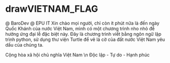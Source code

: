 # drawVIETNAM_FLAG
@ BaroDev
@ EPU IT
Xin chào mọi người, chỉ còn ít phút nữa là đến ngày Quốc Khánh của nước Việt Nam, mình có một chương trình nho nhỏ để hưởng ứng đại lễ đặc biệt này. 
Đây là chương trình viết bằng ngôn ngữ lập trình python, sử dụng thư viện Turtle để vẽ lá cờ của đất nước Việt Nam yêu dấu của chúng ta. 

Cộng hòa xã hội chủ nghĩa Việt Nam \n
  Độc lập - Tự do - Hạnh phúc

